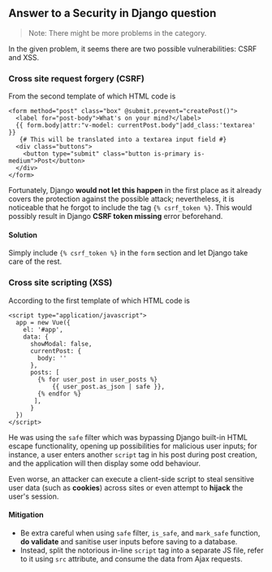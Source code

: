 ## Answer to a Security in Django question
> Note: There might be more problems in the category.

In the given problem, it seems there are two possible vulnerabilities: CSRF and XSS.

### Cross site request forgery (CSRF)

From the second template of which HTML code is

```jinja
<form method="post" class="box" @submit.prevent="createPost()">
  <label for="post-body">What's on your mind?</label>
  {{ form.body|attr:"v-model: currentPost.body"|add_class:'textarea' }}
   {# This will be translated into a textarea input field #}
  <div class="buttons">
    <button type="submit" class="button is-primary is-medium">Post</button>
  </div>
</form>
```

Fortunately, Django **would not let this happen** in the first place as it already covers the protection against the possible attack; nevertheless, it is noticeable that he forgot to include the tag `{% csrf_token %}`. This would possibly result in Django **CSRF token missing** error beforehand.

#### Solution

Simply include `{% csrf_token %}` in the `form` section and let Django take care of the rest.


### Cross site scripting (XSS)

According to the first template of which HTML code is

```jinja
<script type="application/javascript">
  app = new Vue({
    el: '#app',
    data: {
      showModal: false,
      currentPost: {
        body: ''
      },
      posts: [
        {% for user_post in user_posts %}
            {{ user_post.as_json | safe }},
        {% endfor %}
       ],
      }
  })
</script>
```

He was using the `safe` filter which was bypassing Django built-in HTML escape functionality, opening up possibilities for malicious user inputs; for instance, a user enters another `script` tag in his post during post creation, and the application will then display some odd behaviour.

Even worse, an attacker can execute a client-side script to steal sensitive user data (such as **cookies**) across sites or even attempt to **hijack** the user's session.

#### Mitigation

- Be extra careful when using `safe` filter, `is_safe`, and `mark_safe` function, **do validate** and sanitise user inputs before saving to a database. 
- Instead, split the notorious in-line `script` tag into a separate JS file, refer to it using `src` attribute, and consume the data from Ajax requests.